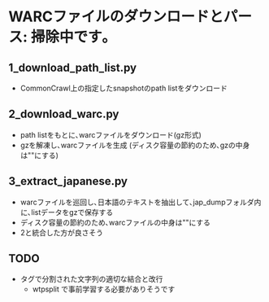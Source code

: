 # WARCファイルのダウンロードとパース: 掃除中です｡

## 1_download_path_list.py
- CommonCrawl上の指定したsnapshotのpath listをダウンロード

## 2_download_warc.py
- path listをもとに､warcファイルをダウンロード(gz形式)
- gzを解凍し､warcファイルを生成 (ディスク容量の節約のため､gzの中身は""にする)

## 3_extract_japanese.py
- warcファイルを巡回し､日本語のテキストを抽出して､jap_dumpフォルダ内に､listデータをgzで保存する
- ディスク容量の節約のため､warcファイルの中身は""にする
- 2と統合した方が良さそう

## TODO
- タグで分割された文字列の適切な結合と改行
    - wtpsplit で事前学習する必要がありそうです


